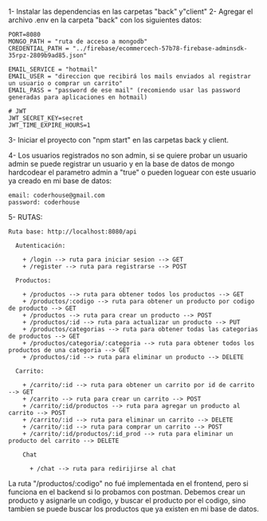 1- Instalar las dependencias en las carpetas "back" y"client"
2- Agregar el archivo .env en la carpeta "back" con los siguientes datos:

    PORT=8080
    MONGO_PATH = "ruta de acceso a mongodb"
    CREDENTIAL_PATH = "../firebase/ecommercech-57b78-firebase-adminsdk-35rpz-2809b9ad85.json"

    EMAIL_SERVICE = "hotmail"
    EMAIL_USER = "direccion que recibirá los mails enviados al registrar un usuario o comprar un carrito"
    EMAIL_PASS = "password de ese mail" (recomiendo usar las password generadas para aplicaciones en hotmail)

    # JWT
    JWT_SECRET_KEY=secret
    JWT_TIME_EXPIRE_HOURS=1

3- Iniciar el proyecto con "npm start" en las carpetas back y client.

4- Los usuarios registrados no son admin, si se quiere probar un usuario admin se puede registrar un usuario
    y en la base de datos de mongo hardcodear el parametro admin a "true" o pueden loguear con este usuario ya creado en mi base de datos:

    email: coderhouse@gmail.com
    password: coderhouse

5- RUTAS:

    Ruta base: http://localhost:8080/api

      Autenticación:

        + /login --> ruta para iniciar sesion --> GET
        + /register --> ruta para registrarse --> POST

      Productos:

        + /productos --> ruta para obtener todos los productos --> GET
        + /productos/:codigo --> ruta para obtener un producto por codigo de producto --> GET
        + /productos --> ruta para crear un producto --> POST
        + /productos/:id --> ruta para actualizar un producto --> PUT
        + /productos/categorias --> ruta para obtener todas las categorias de productos --> GET
        + /productos/categoria/:categoria --> ruta para obtener todos los productos de una categoria --> GET
        + /productos/:id --> ruta para eliminar un producto --> DELETE

      Carrito:

        + /carrito/:id --> ruta para obtener un carrito por id de carrito --> GET
        + /carrito --> ruta para crear un carrito --> POST
        + /carrito/:id/productos --> ruta para agregar un producto al carrito --> POST
        + /carrito/:id --> ruta para eliminar un carrito --> DELETE
        + /carrito/:id --> ruta para comprar un carrito --> POST
        + /carrito/:id/productos/:id_prod --> ruta para eliminar un producto del carrito --> DELETE

        Chat

          + /chat --> ruta para redirijirse al chat


La ruta "/productos/:codigo" no fué implementada en el frontend, pero si funciona en el backend si lo probamos con postman.
Debemos crear un producto y asignarle un codigo, y buscar el producto por el codigo, sino tambien se puede buscar los productos
que ya existen en mi base de datos.
